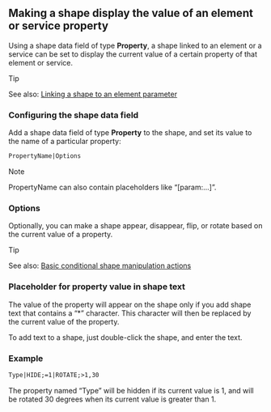 ## Making a shape display the value of an element or service property

Using a shape data field of type **Property**, a shape linked to an element or a service can be set to display the current value of a certain property of that element or service.

> [!TIP]
> See also:
> [Linking a shape to an element parameter](Linking_a_shape_to_an_element_parameter.md)

### Configuring the shape data field

Add a shape data field of type **Property** to the shape, and set its value to the name of a particular property:

```txt
PropertyName|Options
```

> [!NOTE]
> PropertyName can also contain placeholders like “\[param:...\]”.

### Options

Optionally, you can make a shape appear, disappear, flip, or rotate based on the current value of a property.

> [!TIP]
> See also:
> [Basic conditional shape manipulation actions](Basic_conditional_shape_manipulation_actions.md)

### Placeholder for property value in shape text

The value of the property will appear on the shape only if you add shape text that contains a “\*” character. This character will then be replaced by the current value of the property.

To add text to a shape, just double-click the shape, and enter the text.

### Example

```txt
Type|HIDE;=1|ROTATE;>1,30
```

The property named “Type” will be hidden if its current value is 1, and will be rotated 30 degrees when its current value is greater than 1.
